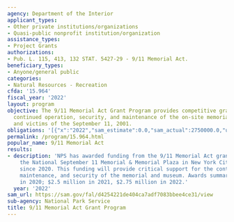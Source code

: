 ```yaml
---
agency: Department of the Interior
applicant_types:
- Other private institutions/organizations
- Quasi-public nonprofit institution/organization
assistance_types:
- Project Grants
authorizations:
- Pub. L. 115, 413, 132 STAT. 5427-29 - 9/11 Memorial Act.
beneficiary_types:
- Anyone/general public
categories:
- Natural Resources - Recreation
cfda: '15.964'
fiscal_year: '2022'
layout: program
objective: The 9/11 Memorial Act Grant Program provides competitive grants for the
  continued operation, security, and maintenance of the on-site memorials of the events
  and victims of the September 11, 2001.
obligations: '[{"x":"2022","sam_estimate":0.0,"sam_actual":2750000.0,"usa_spending_actual":2750000.0},{"x":"2023","sam_estimate":4000000.0,"sam_actual":0.0,"usa_spending_actual":0.0},{"x":"2024","sam_estimate":4000000.0,"sam_actual":0.0,"usa_spending_actual":0.0}]'
permalink: /program/15.964.html
popular_name: 9/11 Memorial Act
results:
- description: 'NPS has awarded funding from the 9/11 Memorial Act grant program to
    the National September 11 Memorial & Memorial Plaza in New York City annually
    since 2020. This funding will provide critical support for the continued operation,
    maintenance, and security of the memorial and museum. Awards summary: $2 million
    in 2020; $2.5 million in 2021, $2.75 million in 2022.'
  year: '2022'
sam_url: https://sam.gov/fal/d4254221de404ca7adf7083bbee4ce31/view
sub-agency: National Park Service
title: 9/11 Memorial Act Grant Program
---
```

